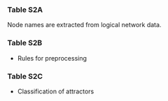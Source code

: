 ### Table S2A 
Node names are extracted from logical network data. 

### Table S2B
* Rules for preprocessing 

### Table S2C
* Classification of attractors
